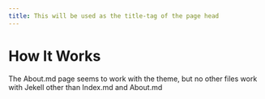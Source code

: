 ```yaml
---
title: This will be used as the title-tag of the page head
---
```



<h1>How It Works</h1>
The About.md page seems to work with the theme, but no other files work with Jekell other than Index.md and About.md
